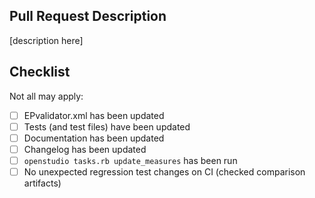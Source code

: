 ## Pull Request Description

[description here]

## Checklist

Not all may apply:

- [ ] EPvalidator.xml has been updated
- [ ] Tests (and test files) have been updated
- [ ] Documentation has been updated
- [ ] Changelog has been updated
- [ ] `openstudio tasks.rb update_measures` has been run
- [ ] No unexpected regression test changes on CI (checked comparison artifacts)

